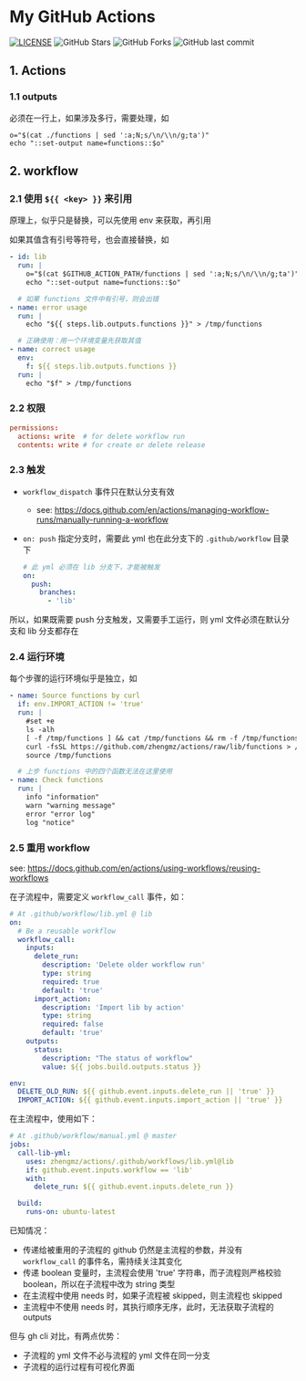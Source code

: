 # My GitHub Actions

[![LICENSE](https://img.shields.io/github/license/mashape/apistatus.svg?style=flat&logo=github&label=LICENSE)](https://github.com/zhengmz/actions/blob/master/LICENSE)
![GitHub Stars](https://img.shields.io/github/stars/zhengmz/actions.svg?style=flat&logo=appveyor&label=Stars&logo=github)
![GitHub Forks](https://img.shields.io/github/forks/zhengmz/actions.svg?style=flat&logo=appveyor&label=Forks&logo=github)
![GitHub last commit](https://img.shields.io/github/last-commit/zhengmz/actions?label=Latest%20Commit&logo=github)

## 1. Actions

### 1.1 outputs

必须在一行上，如果涉及多行，需要处理，如

```shell
o="$(cat ./functions | sed ':a;N;s/\n/\\n/g;ta')"
echo "::set-output name=functions::$o"
```

## 2. workflow

### 2.1 使用 `${{ <key> }}` 来引用

原理上，似乎只是替换，可以先使用 env 来获取，再引用

如果其值含有引号等符号，也会直接替换，如

```yaml
- id: lib
  run: |
    o="$(cat $GITHUB_ACTION_PATH/functions | sed ':a;N;s/\n/\\n/g;ta')"
    echo "::set-output name=functions::$o"

  # 如果 functions 文件中有引号，则会出错
- name: error usage
  run: |
    echo "${{ steps.lib.outputs.functions }}" > /tmp/functions

  # 正确使用：用一个环境变量先获取其值
- name: correct usage
  env:
    f: ${{ steps.lib.outputs.functions }}
  run: |
    echo "$f" > /tmp/functions
```

### 2.2 权限

```conf
permissions:
  actions: write  # for delete workflow run
  contents: write # for create or delete release
```

### 2.3 触发

- `workflow_dispatch` 事件只在默认分支有效
  - see: <https://docs.github.com/en/actions/managing-workflow-runs/manually-running-a-workflow>
- `on: push` 指定分支时，需要此 yml 也在此分支下的 `.github/workflow` 目录下 

  ```yaml
  # 此 yml 必须在 lib 分支下，才能被触发
  on:
    push:
      branches:
        - 'lib'
  ```

所以，如果既需要 push 分支触发，又需要手工运行，则 yml 文件必须在默认分支和 lib 分支都存在

### 2.4 运行环境

每个步骤的运行环境似乎是独立，如

```yml
- name: Source functions by curl
  if: env.IMPORT_ACTION != 'true'
  run: |
    #set +e
    ls -alh
    [ -f /tmp/functions ] && cat /tmp/functions && rm -f /tmp/functions
    curl -fsSL https://github.com/zhengmz/actions/raw/lib/functions > /tmp/functions
    source /tmp/functions

  # 上步 functions 中的四个函数无法在这里使用
- name: Check functions
  run: |
    info "information"
    warn "warning message"
    error "error log"
    log "notice"
```

### 2.5 重用 workflow

see: <https://docs.github.com/en/actions/using-workflows/reusing-workflows>

在子流程中，需要定义 `workflow_call` 事件，如：

```yaml
# At .github/workflow/lib.yml @ lib
on:
  # Be a reusable workflow
  workflow_call:
    inputs:
      delete_run:
        description: 'Delete older workflow run'
        type: string
        required: true
        default: 'true'
      import_action:
        description: 'Import lib by action'
        type: string
        required: false
        default: 'true'
    outputs:
      status:
        description: "The status of workflow"
        value: ${{ jobs.build.outputs.status }}

env:
  DELETE_OLD_RUN: ${{ github.event.inputs.delete_run || 'true' }}
  IMPORT_ACTION: ${{ github.event.inputs.import_action || 'true' }}
```

在主流程中，使用如下：

```yaml
# At .github/workflow/manual.yml @ master 
jobs:
  call-lib-yml:
    uses: zhengmz/actions/.github/workflows/lib.yml@lib
    if: github.event.inputs.workflow == 'lib'
    with:
      delete_run: ${{ github.event.inputs.delete_run }}

  build:
    runs-on: ubuntu-latest
```

已知情况：

- 传递给被重用的子流程的 github 仍然是主流程的参数，并没有 `workflow_call` 的事件名，需持续关注其变化
- 传递 boolean 变量时，主流程会使用 'true' 字符串，而子流程则严格校验 boolean，所以在子流程中改为 string 类型
- 在主流程中使用 needs 时，如果子流程被 skipped，则主流程也 skipped
- 主流程中不使用 needs 时，其执行顺序无序，此时，无法获取子流程的 outputs

但与 gh cli 对比，有两点优势：

- 子流程的 yml 文件不必与流程的 yml 文件在同一分支
- 子流程的运行过程有可视化界面

